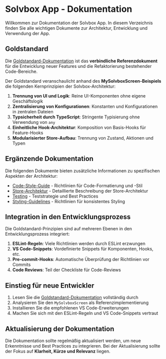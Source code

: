 # Solvbox App - Dokumentation

Willkommen zur Dokumentation der Solvbox App. In diesem Verzeichnis finden Sie alle wichtigen Dokumente zur Architektur, Entwicklung und Verwendung der App.

## Goldstandard

Die [Goldstandard-Dokumentation](./GOLDSTANDARD.md) ist das **verbindliche Referenzdokument** für die Entwicklung neuer Features und die Refaktorierung bestehender Code-Bereiche.

Der Goldstandard veranschaulicht anhand des **MySolvboxScreen-Beispiels** die folgenden Kernprinzipien der Solvbox-Architektur:

1. **Trennung von UI und Logik**: Reine UI-Komponenten ohne eigene Geschäftslogik
2. **Zentralisierung von Konfigurationen**: Konstanten und Konfigurationen in zentralen Dateien
3. **Typsicherheit durch TypeScript**: Stringente Typisierung ohne Verwendung von `any`
4. **Einheitliche Hook-Architektur**: Komposition von Basis-Hooks für Feature-Hooks
5. **Modularisierter Store-Aufbau**: Trennung von Zustand, Aktionen und Typen

## Ergänzende Dokumentation

Die folgenden Dokumente bieten zusätzliche Informationen zu spezifischen Aspekten der Architektur:

- [Code-Style-Guide](./code-style-guide.md) - Richtlinien für Code-Formatierung und -Stil
- [Store-Architektur](./store-architecture.md) - Detaillierte Beschreibung der Store-Architektur
- [Testing](./testing.md) - Teststrategie und Best Practices
- [Styling-Guidelines](./styling-guidelines.md) - Richtlinien für konsistentes Styling

## Integration in den Entwicklungsprozess

Die Goldstandard-Prinzipien sind auf mehreren Ebenen in den Entwicklungsprozess integriert:

1. **ESLint-Regeln**: Viele Richtlinien werden durch ESLint erzwungen
2. **VS Code-Snippets**: Vordefinierte Snippets für Komponenten, Hooks, etc.
3. **Pre-commit-Hooks**: Automatische Überprüfung der Richtlinien vor Commits
4. **Code Reviews**: Teil der Checkliste für Code-Reviews

## Einstieg für neue Entwickler

1. Lesen Sie die [Goldstandard-Dokumentation](./GOLDSTANDARD.md) vollständig durch
2. Analysieren Sie den `MySolvboxScreen` als Referenzimplementierung
3. Installieren Sie die empfohlenen VS Code-Erweiterungen
4. Machen Sie sich mit den ESLint-Regeln und VS Code-Snippets vertraut

## Aktualisierung der Dokumentation

Die Dokumentation sollte regelmäßig aktualisiert werden, um neue Erkenntnisse und Best Practices zu integrieren. Bei der Aktualisierung sollte der Fokus auf **Klarheit, Kürze und Relevanz** liegen.
